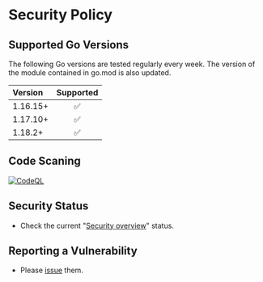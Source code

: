 # Security Policy

## Supported Go Versions

The following Go versions are tested regularly every week. The version of the module contained in go.mod is also updated.

| Version  | Supported          |
| :------  | :----------------: |
| 1.16.15+ | :white_check_mark: |
| 1.17.10+ | :white_check_mark: |
| 1.18.2+  | :white_check_mark: |

## Code Scaning

[![CodeQL](https://github.com/KEINOS/go-genrawid/actions/workflows/codeQL-analysis.yml/badge.svg)](https://github.com/KEINOS/go-genrawid/actions/workflows/codeQL-analysis.yml)

## Security Status

- Check the current "[Security overview](https://github.com/KEINOS/go-genrawid/security)" status.

## Reporting a Vulnerability

- Please [issue](https://github.com/KEINOS/go-genrawid/issues) them.
